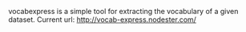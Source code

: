 vocabexpress is a simple tool for extracting the vocabulary of a given dataset.
Current url: http://vocab-express.nodester.com/
  

